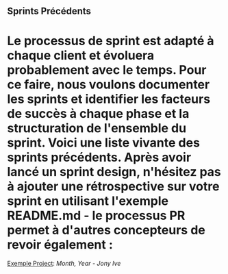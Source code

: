 ## Sprints Précédents

Le processus de sprint est adapté à chaque client et évoluera probablement avec le temps. Pour ce faire, nous voulons documenter les sprints et identifier les facteurs de succès à chaque phase et la structuration de l'ensemble du sprint.
Voici une liste vivante des sprints précédents. Après avoir lancé un sprint design, n'hésitez pas à ajouter une rétrospective sur votre sprint en utilisant l'exemple README.md - le processus PR permet à d'autres concepteurs de revoir également :
======

[Exemple Project](Example-Month-Day-Year): *Month, Year - Jony Ive*
